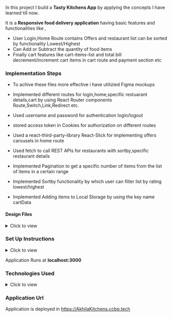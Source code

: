 In this project I build a **Tasty Kitchens App** by applying the concepts I have learned till now. 

It is a **Responsive food delivery application** having basic features and functionalities like ,

- User Login,Home Route contains Offers and restaurant list can be sorted by  functionality Lowest/Highest
- Can Add or Subtract the quantity of food items 
- Finally cart features like cart-items-list and total bill decrement/increment cart items in cart route and payment section etc 


### Implementation Steps 

- To achive these files more effective i have utilizied Figma mockups

- Implemented different routes for login,home,specific restuarant details,cart by using React Router components Route,Switch,Link,Redirect etc.

- Used username and password for authentication login/logout

- stored access token in Cookies for authorization on different routes

- Used a react-third-party-library React-Slick for implementing offers carousels in home route

- Used fetch to call REST APIs for restaurants with sortby,specific restaurant details

- Implemented Pagination to get a specific number of items from the list of items in a certain range

- Implemented Sortby functionality by which user can filter list by rating lowest/highest

- Implemented Adding items to Local Storage by using the key name cartData



#### Design Files

<details>
<summary>Click to view</summary>

- You can check the **Design Files** for different devices <a href="https://www.figma.com/file/5DK9nvTWZ4W0ytHtDrDe56/Tasty_Kitchens" target="_blank">here</a>.

</details>

### Set Up Instructions

<details>
<summary>Click to view</summary>

- Download dependencies by running `npm install`
- Start up the app using `npm start`
</details>


Application Runs at **localhost:3000**

### Technologies Used 
<details>

<summary>Click to view</summary>

 - HTML
 - CSS
 - JavaScript
 - Bootstrap
 - React Popup 
 - React Slick 
 - Figma 
 - Client Storage 

</summary>
</details>


### Application Url

Application is deployed in https://AkhilaKitchens.ccbp.tech
